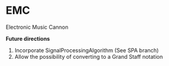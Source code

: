 EMC
===

Electronic Music Cannon

<b>Future directions</b>
<ol>
  <li>Incorporate SignalProcessingAlgorithm (See SPA branch)</li>
  <li>Allow the possibility of converting to a Grand Staff notation</li>
</ol>
